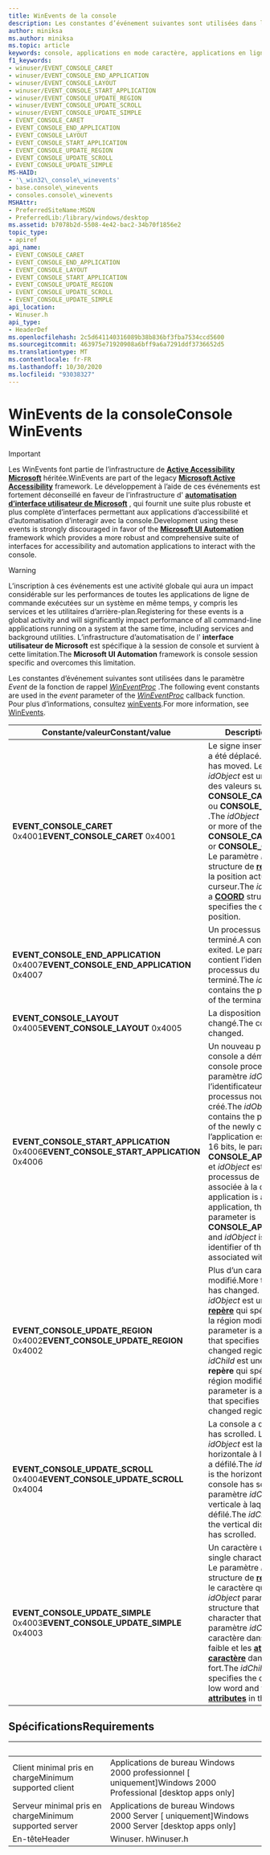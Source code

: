 ```yaml
---
title: WinEvents de la console
description: Les constantes d’événement suivantes sont utilisées dans le paramètre Event de la fonction de rappel WinEventProc. Pour plus d’informations, consultez WinEvents.
author: miniksa
ms.author: miniksa
ms.topic: article
keywords: console, applications en mode caractère, applications en ligne de commande, applications de terminal, API console
f1_keywords:
- winuser/EVENT_CONSOLE_CARET
- winuser/EVENT_CONSOLE_END_APPLICATION
- winuser/EVENT_CONSOLE_LAYOUT
- winuser/EVENT_CONSOLE_START_APPLICATION
- winuser/EVENT_CONSOLE_UPDATE_REGION
- winuser/EVENT_CONSOLE_UPDATE_SCROLL
- winuser/EVENT_CONSOLE_UPDATE_SIMPLE
- EVENT_CONSOLE_CARET
- EVENT_CONSOLE_END_APPLICATION
- EVENT_CONSOLE_LAYOUT
- EVENT_CONSOLE_START_APPLICATION
- EVENT_CONSOLE_UPDATE_REGION
- EVENT_CONSOLE_UPDATE_SCROLL
- EVENT_CONSOLE_UPDATE_SIMPLE
MS-HAID:
- '\_win32\_console\_winevents'
- base.console\_winevents
- consoles.console\_winevents
MSHAttr:
- PreferredSiteName:MSDN
- PreferredLib:/library/windows/desktop
ms.assetid: b7078b2d-5508-4e42-bac2-34b70f1856e2
topic_type:
- apiref
api_name:
- EVENT_CONSOLE_CARET
- EVENT_CONSOLE_END_APPLICATION
- EVENT_CONSOLE_LAYOUT
- EVENT_CONSOLE_START_APPLICATION
- EVENT_CONSOLE_UPDATE_REGION
- EVENT_CONSOLE_UPDATE_SCROLL
- EVENT_CONSOLE_UPDATE_SIMPLE
api_location:
- Winuser.h
api_type:
- HeaderDef
ms.openlocfilehash: 2c5d641140316089b38b836bf3fba7534ccd5600
ms.sourcegitcommit: 463975e71920908a6bff9a6a7291ddf3736652d5
ms.translationtype: MT
ms.contentlocale: fr-FR
ms.lasthandoff: 10/30/2020
ms.locfileid: "93038327"
---
```

# <a name="console-winevents"></a><span data-ttu-id="2197a-105">WinEvents de la console</span><span class="sxs-lookup"><span data-stu-id="2197a-105">Console WinEvents</span></span>

> [!IMPORTANT]
> <span data-ttu-id="2197a-106">Les WinEvents font partie de l’infrastructure de **[Active Accessibility Microsoft](https://docs.microsoft.com/windows/win32/winauto/microsoft-active-accessibility)** héritée.</span><span class="sxs-lookup"><span data-stu-id="2197a-106">WinEvents are part of the legacy **[Microsoft Active Accessibility](https://docs.microsoft.com/windows/win32/winauto/microsoft-active-accessibility)** framework.</span></span> <span data-ttu-id="2197a-107">Le développement à l’aide de ces événements est fortement déconseillé en faveur de l’infrastructure d' **[automatisation d’interface utilisateur de Microsoft](https://docs.microsoft.com/windows/win32/winauto/entry-uiauto-win32)** , qui fournit une suite plus robuste et plus complète d’interfaces permettant aux applications d’accessibilité et d’automatisation d’interagir avec la console.</span><span class="sxs-lookup"><span data-stu-id="2197a-107">Development using these events is strongly discouraged in favor of the **[Microsoft UI Automation](https://docs.microsoft.com/windows/win32/winauto/entry-uiauto-win32)** framework which provides a more robust and comprehensive suite of interfaces for accessibility and automation applications to interact with the console.</span></span> 

> [!WARNING]
> <span data-ttu-id="2197a-108">L’inscription à ces événements est une activité globale qui aura un impact considérable sur les performances de toutes les applications de ligne de commande exécutées sur un système en même temps, y compris les services et les utilitaires d’arrière-plan.</span><span class="sxs-lookup"><span data-stu-id="2197a-108">Registering for these events is a global activity and will significantly impact performance of all command-line applications running on a system at the same time, including services and background utilities.</span></span> <span data-ttu-id="2197a-109">L’infrastructure d’automatisation de l' **interface utilisateur de Microsoft** est spécifique à la session de console et survient à cette limitation.</span><span class="sxs-lookup"><span data-stu-id="2197a-109">The **Microsoft UI Automation** framework is console session specific and overcomes this limitation.</span></span>

<span data-ttu-id="2197a-110">Les constantes d’événement suivantes sont utilisées dans le paramètre *Event* de la fonction de rappel [*WinEventProc*](https://msdn.microsoft.com/library/windows/desktop/dd373885(v=vs.85).aspx) .</span><span class="sxs-lookup"><span data-stu-id="2197a-110">The following event constants are used in the *event* parameter of the [*WinEventProc*](https://msdn.microsoft.com/library/windows/desktop/dd373885(v=vs.85).aspx) callback function.</span></span> <span data-ttu-id="2197a-111">Pour plus d’informations, consultez [winEvents](https://msdn.microsoft.com/library/windows/desktop/dd373889).</span><span class="sxs-lookup"><span data-stu-id="2197a-111">For more information, see [WinEvents](https://msdn.microsoft.com/library/windows/desktop/dd373889).</span></span>

| <span data-ttu-id="2197a-112">Constante/valeur</span><span class="sxs-lookup"><span data-stu-id="2197a-112">Constant/value</span></span> | <span data-ttu-id="2197a-113">Description</span><span class="sxs-lookup"><span data-stu-id="2197a-113">Description</span></span> |
|-|-|
| <span data-ttu-id="2197a-114">**EVENT_CONSOLE_CARET** 0x4001</span><span class="sxs-lookup"><span data-stu-id="2197a-114">**EVENT_CONSOLE_CARET** 0x4001</span></span> | <span data-ttu-id="2197a-115">Le signe insertion de la console a été déplacé.</span><span class="sxs-lookup"><span data-stu-id="2197a-115">The console caret has moved.</span></span> <span data-ttu-id="2197a-116">Le paramètre *idObject* est une ou plusieurs des valeurs suivantes : **CONSOLE_CARET_SELECTION** ou **CONSOLE_CARET_VISIBLE** .</span><span class="sxs-lookup"><span data-stu-id="2197a-116">The *idObject* parameter is one or more of the following values: **CONSOLE_CARET_SELECTION** or **CONSOLE_CARET_VISIBLE** .</span></span> <span data-ttu-id="2197a-117">Le paramètre *idChild* est une structure de **[repère](coord-str.md)** qui spécifie la position actuelle du curseur.</span><span class="sxs-lookup"><span data-stu-id="2197a-117">The *idChild* parameter is a **[COORD](coord-str.md)** structure that specifies the cursor's current position.</span></span> |
| <span data-ttu-id="2197a-118">**EVENT_CONSOLE_END_APPLICATION** 0x4007</span><span class="sxs-lookup"><span data-stu-id="2197a-118">**EVENT_CONSOLE_END_APPLICATION** 0x4007</span></span> | <span data-ttu-id="2197a-119">Un processus de console s’est terminé.</span><span class="sxs-lookup"><span data-stu-id="2197a-119">A console process has exited.</span></span> <span data-ttu-id="2197a-120">Le paramètre *idObject* contient l’identificateur de processus du processus terminé.</span><span class="sxs-lookup"><span data-stu-id="2197a-120">The *idObject* parameter contains the process identifier of the terminated process.</span></span> |
| <span data-ttu-id="2197a-121">**EVENT_CONSOLE_LAYOUT** 0x4005</span><span class="sxs-lookup"><span data-stu-id="2197a-121">**EVENT_CONSOLE_LAYOUT** 0x4005</span></span> | <span data-ttu-id="2197a-122">La disposition de la console a changé.</span><span class="sxs-lookup"><span data-stu-id="2197a-122">The console layout has changed.</span></span> |
| <span data-ttu-id="2197a-123">**EVENT_CONSOLE_START_APPLICATION** 0x4006</span><span class="sxs-lookup"><span data-stu-id="2197a-123">**EVENT_CONSOLE_START_APPLICATION** 0x4006</span></span> | <span data-ttu-id="2197a-124">Un nouveau processus de console a démarré.</span><span class="sxs-lookup"><span data-stu-id="2197a-124">A new console process has started.</span></span> <span data-ttu-id="2197a-125">Le paramètre *idObject* contient l’identificateur de processus du processus nouvellement créé.</span><span class="sxs-lookup"><span data-stu-id="2197a-125">The *idObject* parameter contains the process identifier of the newly created process.</span></span> <span data-ttu-id="2197a-126">Si l’application est une application 16 bits, le paramètre *idChild* est **CONSOLE_APPLICATION_16BIT** et *idObject* est l’identificateur de processus de la session NTVDM associée à la console.</span><span class="sxs-lookup"><span data-stu-id="2197a-126">If the application is a 16-bit application, the *idChild* parameter is **CONSOLE_APPLICATION_16BIT** and *idObject* is the process identifier of the NTVDM session associated with the console.</span></span> |
|<span data-ttu-id="2197a-127">**EVENT_CONSOLE_UPDATE_REGION** 0x4002</span><span class="sxs-lookup"><span data-stu-id="2197a-127">**EVENT_CONSOLE_UPDATE_REGION** 0x4002</span></span> | <span data-ttu-id="2197a-128">Plus d’un caractère a été modifié.</span><span class="sxs-lookup"><span data-stu-id="2197a-128">More than one character has changed.</span></span> <span data-ttu-id="2197a-129">Le paramètre  *idObject* est une structure de **[repère](coord-str.md)** qui spécifie le début de la région modifiée.</span><span class="sxs-lookup"><span data-stu-id="2197a-129">The  *idObject* parameter is a **[COORD](coord-str.md)** structure that specifies the start of the changed region.</span></span> <span data-ttu-id="2197a-130">Le paramètre *idChild* est une structure de **repère** qui spécifie la fin de la région modifiée.</span><span class="sxs-lookup"><span data-stu-id="2197a-130">The *idChild* parameter is a **COORD** structure that specifies the end of the changed region.</span></span> |
|<span data-ttu-id="2197a-131">**EVENT_CONSOLE_UPDATE_SCROLL** 0x4004</span><span class="sxs-lookup"><span data-stu-id="2197a-131">**EVENT_CONSOLE_UPDATE_SCROLL** 0x4004</span></span> | <span data-ttu-id="2197a-132">La console a défilé.</span><span class="sxs-lookup"><span data-stu-id="2197a-132">The console has scrolled.</span></span> <span data-ttu-id="2197a-133">Le paramètre *idObject* est la distance horizontale à laquelle la console a défilé.</span><span class="sxs-lookup"><span data-stu-id="2197a-133">The *idObject* parameter is the horizontal distance the console has scrolled.</span></span> <span data-ttu-id="2197a-134">Le paramètre *idChild* est la distance verticale à laquelle la console a défilé.</span><span class="sxs-lookup"><span data-stu-id="2197a-134">The *idChild* parameter is the vertical distance the console has scrolled.</span></span> |
|<span data-ttu-id="2197a-135">**EVENT_CONSOLE_UPDATE_SIMPLE** 0x4003</span><span class="sxs-lookup"><span data-stu-id="2197a-135">**EVENT_CONSOLE_UPDATE_SIMPLE** 0x4003</span></span> | <span data-ttu-id="2197a-136">Un caractère unique a changé.</span><span class="sxs-lookup"><span data-stu-id="2197a-136">A single character has changed.</span></span> <span data-ttu-id="2197a-137">Le paramètre *idObject* est une structure de **[repère](coord-str.md)** qui spécifie le caractère qui a changé.</span><span class="sxs-lookup"><span data-stu-id="2197a-137">The *idObject* parameter is a **[COORD](coord-str.md)** structure that specifies the character that has changed.</span></span> <span data-ttu-id="2197a-138">Le paramètre *idChild* spécifie le caractère dans le mot de poids faible et les **[attributs de caractère](console-screen-buffers.md#character-attributes)** dans le mot de poids fort.</span><span class="sxs-lookup"><span data-stu-id="2197a-138">The *idChild* parameter specifies the character in the low word and the **[character attributes](console-screen-buffers.md#character-attributes)** in the high word.</span></span> |

## <a name="requirements"></a><span data-ttu-id="2197a-139">Spécifications</span><span class="sxs-lookup"><span data-stu-id="2197a-139">Requirements</span></span>

| &nbsp; | &nbsp; |
|-|-|
| <span data-ttu-id="2197a-140">Client minimal pris en charge</span><span class="sxs-lookup"><span data-stu-id="2197a-140">Minimum supported client</span></span> | <span data-ttu-id="2197a-141">Applications de bureau Windows 2000 professionnel \[ uniquement\]</span><span class="sxs-lookup"><span data-stu-id="2197a-141">Windows 2000 Professional \[desktop apps only\]</span></span> |
| <span data-ttu-id="2197a-142">Serveur minimal pris en charge</span><span class="sxs-lookup"><span data-stu-id="2197a-142">Minimum supported server</span></span> | <span data-ttu-id="2197a-143">Applications de bureau Windows 2000 Server \[ uniquement\]</span><span class="sxs-lookup"><span data-stu-id="2197a-143">Windows 2000 Server \[desktop apps only\]</span></span> |
| <span data-ttu-id="2197a-144">En-tête</span><span class="sxs-lookup"><span data-stu-id="2197a-144">Header</span></span> | <span data-ttu-id="2197a-145">Winuser. h</span><span class="sxs-lookup"><span data-stu-id="2197a-145">Winuser.h</span></span> |
